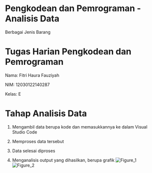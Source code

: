 # Pengkodean dan Pemrograman - Analisis Data 
Berbagai Jenis Barang

# Tugas Harian Pengkodean dan Pemrograman
Nama: Fitri Haura Fauziyah

NIM: 12030122140287

Kelas: E

# Tahap Analisis Data
1. Mengambil data berupa kode dan memasukkannya ke dalam Visual Studio Code

2. Memproses data tersebut

3. Data selesai diproses

4. Menganalisis output yang dihasilkan, berupa grafik
   ![Figure_1](https://github.com/FitriHauraFauziyah/AnalisisDataPerusahaan-BerbagaiJenisBarang/assets/167203968/3776444d-7f32-4a06-84a8-14b34d120602)
   ![Figure_2](https://github.com/FitriHauraFauziyah/AnalisisDataPerusahaan-BerbagaiJenisBarang/assets/167203968/7752f152-8314-4511-97a8-b666aac37f68)



